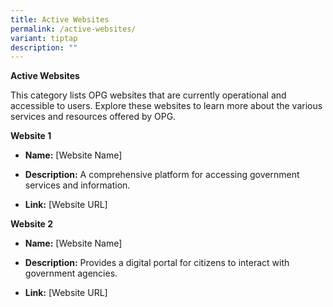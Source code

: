 ```yaml
---
title: Active Websites
permalink: /active-websites/
variant: tiptap
description: ""
---
```

<p><strong>Active Websites</strong>
</p>
<p>This category lists OPG websites that are currently operational and accessible
to users. Explore these websites to learn more about the various services
and resources offered by OPG.</p>
<p><strong>Website 1</strong>
</p>
<ul data-tight="true" class="tight">
<li>
<p><strong>Name:</strong> [Website Name]</p>
</li>
<li>
<p><strong>Description:</strong> A comprehensive platform for accessing government
services and information.</p>
</li>
<li>
<p><strong>Link:</strong> [Website URL]</p>
</li>
</ul>
<p><strong>Website 2</strong>
</p>
<ul data-tight="true" class="tight">
<li>
<p><strong>Name:</strong> [Website Name]</p>
</li>
<li>
<p><strong>Description:</strong> Provides a digital portal for citizens to
interact with government agencies.</p>
</li>
<li>
<p><strong>Link:</strong> [Website URL]</p>
</li>
</ul>
<p></p>